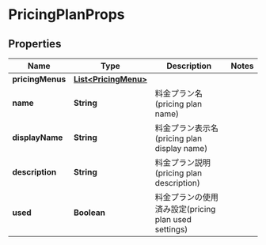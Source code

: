 

# PricingPlanProps


## Properties

| Name | Type | Description | Notes |
|------------ | ------------- | ------------- | -------------|
|**pricingMenus** | [**List&lt;PricingMenu&gt;**](PricingMenu.md) |  |  |
|**name** | **String** | 料金プラン名(pricing plan name) |  |
|**displayName** | **String** | 料金プラン表示名(pricing plan display name) |  |
|**description** | **String** | 料金プラン説明(pricing plan description) |  |
|**used** | **Boolean** | 料金プランの使用済み設定(pricing plan used settings) |  |



